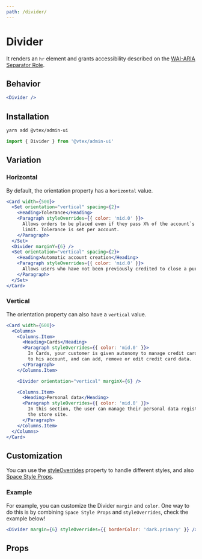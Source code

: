 ```yaml
---
path: /divider/
---
```


# Divider

It renders an `hr` element and grants accessibility described on the [WAI-ARIA Separator Role](https://www.w3.org/TR/wai-aria-1.1/#separator).

## Behavior

```jsx
<Divider />
```

## Installation

```sh isStatic
yarn add @vtex/admin-ui
```

```jsx isStatic
import { Divider } from '@vtex/admin-ui'
```

## Variation

### Horizontal

By default, the orientation property has a `horizontal` value.

```jsx
<Card width={500}>
  <Set orientation="vertical" spacing={2}>
    <Heading>Tolerance</Heading>
    <Paragraph styleOverrides={{ color: 'mid.0' }}>
      Allows orders to be placed even if they pass X% of the account`s credit
      limit. Tolerance is set per account.
    </Paragraph>
  </Set>
  <Divider marginY={6} />
  <Set orientation="vertical" spacing={2}>
    <Heading>Automatic account creation</Heading>
    <Paragraph styleOverrides={{ color: 'mid.0' }}>
      Allows users who have not been previously credited to close a purchase.
    </Paragraph>
  </Set>
</Card>
```

### Vertical

The orientation property can also have a `vertical` value.

```jsx
<Card width={600}>
  <Columns>
    <Columns.Item>
      <Heading>Cards</Heading>
      <Paragraph styleOverrides={{ color: 'mid.0' }}>
        In Cards, your customer is given autonomy to manage credit cards related
        to his account, and can add, remove or edit credit card data.
      </Paragraph>
    </Columns.Item>

    <Divider orientation="vertical" marginX={6} />

    <Columns.Item>
      <Heading>Personal data</Heading>
      <Paragraph styleOverrides={{ color: 'mid.0' }}>
        In this section, the user can manage their personal data registered on
        the store site.
      </Paragraph>
    </Columns.Item>
  </Columns>
</Card>
```

## Customization

You can use the [styleOverrides](/theming/inline-styles/#styles--styleoverrides) property to handle different styles, and also [Space Style Props](/theming/css-props/#spacing).

### Example

For example, you can customize the Divider `margin` and `color`. One way to do this is by combining `Space Style Props` and `styleOverrides`, check the example below!

```jsx
<Divider margin={6} styleOverrides={{ borderColor: 'dark.primary' }} />
```

## Props

<proptypes heading="Divider" component="Divider"/>
